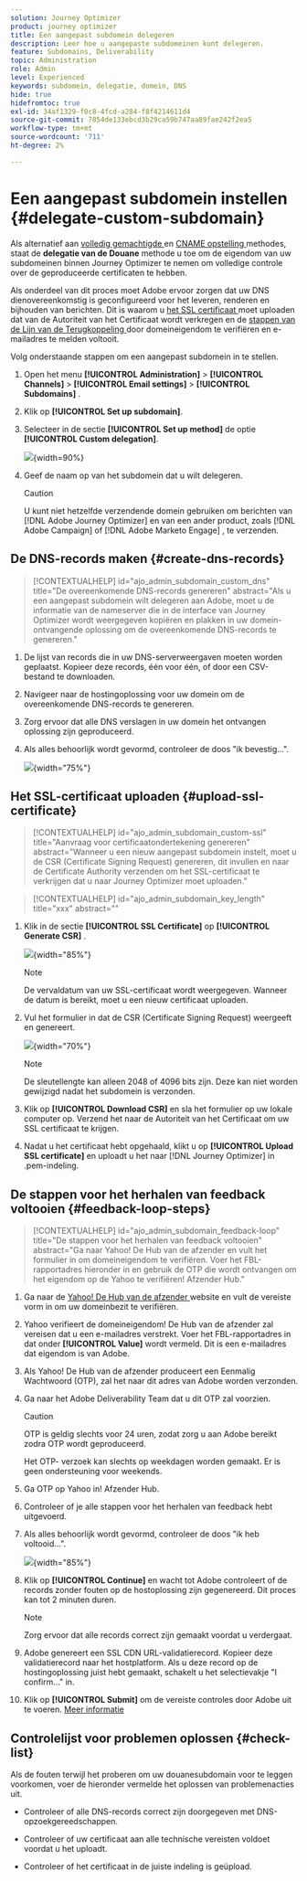 ```yaml
---
solution: Journey Optimizer
product: journey optimizer
title: Een aangepast subdomein delegeren
description: Leer hoe u aangepaste subdomeinen kunt delegeren.
feature: Subdomains, Deliverability
topic: Administration
role: Admin
level: Experienced
keywords: subdomein, delegatie, domein, DNS
hide: true
hidefromtoc: true
exl-id: 34af1329-f0c8-4fcd-a284-f8f4214611d4
source-git-commit: 7854de133ebcd3b29ca59b747aa89fae242f2ea5
workflow-type: tm+mt
source-wordcount: '711'
ht-degree: 2%

---
```


# Een aangepast subdomein instellen {#delegate-custom-subdomain}

Als alternatief aan [ volledig gemachtigde ](about-subdomain-delegation.md#full-subdomain-delegation) en [ CNAME opstelling ](about-subdomain-delegation.md#cname-subdomain-delegation) methodes, staat de **delegatie van de Douane** methode u toe om de eigendom van uw subdomeinen binnen Journey Optimizer te nemen om volledige controle over de geproduceerde certificaten te hebben.

Als onderdeel van dit proces moet Adobe ervoor zorgen dat uw DNS dienovereenkomstig is geconfigureerd voor het leveren, renderen en bijhouden van berichten. Dit is waarom u [ het SSL certificaat ](#upload-ssl-certificate) moet uploaden dat van de Autoriteit van het Certificaat wordt verkregen en de [ stappen van de Lijn van de Terugkoppeling ](#feedback-loop-steps) door domeineigendom te verifiëren en e-mailadres te melden voltooit.

Volg onderstaande stappen om een aangepast subdomein in te stellen.

1. Open het menu **[!UICONTROL Administration]** > **[!UICONTROL Channels]** > **[!UICONTROL Email settings]** > **[!UICONTROL Subdomains]** .

1. Klik op **[!UICONTROL Set up subdomain]**.

1. Selecteer in de sectie **[!UICONTROL Set up method]** de optie **[!UICONTROL Custom delegation]**.

   ![](assets/subdomain-method-custom.png){width=90%}

1. Geef de naam op van het subdomein dat u wilt delegeren.

   >[!CAUTION]
   >
   >U kunt niet hetzelfde verzendende domein gebruiken om berichten van [!DNL Adobe Journey Optimizer] en van een ander product, zoals [!DNL Adobe Campaign] of [!DNL Adobe Marketo Engage] , te verzenden.

## De DNS-records maken {#create-dns-records}

>[!CONTEXTUALHELP]
>id="ajo_admin_subdomain_custom_dns"
>title="De overeenkomende DNS-records genereren"
>abstract="Als u een aangepast subdomein wilt delegeren aan Adobe, moet u de informatie van de nameserver die in de interface van Journey Optimizer wordt weergegeven kopiëren en plakken in uw domein-ontvangende oplossing om de overeenkomende DNS-records te genereren."

1. De lijst van records die in uw DNS-serverweergaven moeten worden geplaatst. Kopieer deze records, één voor één, of door een CSV-bestand te downloaden.

1. Navigeer naar de hostingoplossing voor uw domein om de overeenkomende DNS-records te genereren.

1. Zorg ervoor dat alle DNS verslagen in uw domein het ontvangen oplossing zijn geproduceerd.

1. Als alles behoorlijk wordt gevormd, controleer de doos &quot;ik bevestig...&quot;.

   ![](assets/subdomain-custom-submit.png){width="75%"}

## Het SSL-certificaat uploaden {#upload-ssl-certificate}

>[!CONTEXTUALHELP]
>id="ajo_admin_subdomain_custom-ssl"
>title="Aanvraag voor certificaatondertekening genereren"
>abstract="Wanneer u een nieuw aangepast subdomein instelt, moet u de CSR (Certificate Signing Request) genereren, dit invullen en naar de Certificate Authority verzenden om het SSL-certificaat te verkrijgen dat u naar Journey Optimizer moet uploaden."

>[!CONTEXTUALHELP]
>id="ajo_admin_subdomain_key_length"
>title="xxx"
>abstract=""

1. Klik in de sectie **[!UICONTROL SSL Certificate]** op **[!UICONTROL Generate CSR]** .

   ![](assets/subdomain-custom-ssl-certificate.png){width="85%"}

   >[!NOTE]
   >
   >De vervaldatum van uw SSL-certificaat wordt weergegeven. Wanneer de datum is bereikt, moet u een nieuw certificaat uploaden.

1. Vul het formulier in dat de CSR (Certificate Signing Request) weergeeft en genereert.

   ![](assets/subdomain-custom-generate-csr.png){width="70%"}

   >[!NOTE]
   >
   >De sleutellengte kan alleen 2048 of 4096 bits zijn. Deze kan niet worden gewijzigd nadat het subdomein is verzonden.

1. Klik op **[!UICONTROL Download CSR]** en sla het formulier op uw lokale computer op. Verzend het naar de Autoriteit van het Certificaat om uw SSL certificaat te krijgen.

1. Nadat u het certificaat hebt opgehaald, klikt u op **[!UICONTROL Upload SSL certificate]** en uploadt u het naar [!DNL Journey Optimizer] in .pem-indeling.

## De stappen voor het herhalen van feedback voltooien {#feedback-loop-steps}

>[!CONTEXTUALHELP]
>id="ajo_admin_subdomain_feedback-loop"
>title="De stappen voor het herhalen van feedback voltooien"
>abstract="Ga naar Yahoo! De Hub van de afzender en vult het formulier in om domeineigendom te verifiëren. Voer het FBL-rapportadres hieronder in en gebruik de OTP die wordt ontvangen om het eigendom op de Yahoo te verifiëren! Afzender Hub."

1. Ga naar de [ Yahoo! De Hub van de afzender ](https://senders.yahooinc.com/) website en vult de vereiste vorm in om uw domeinbezit te verifiëren.

1. Yahoo verifieert de domeineigendom! De Hub van de afzender zal vereisen dat u een e-mailadres verstrekt. Voer het FBL-rapportadres in dat onder **[!UICONTROL Value]** wordt vermeld. Dit is een e-mailadres dat eigendom is van Adobe.

1. Als Yahoo! De Hub van de afzender produceert een Eenmalig Wachtwoord (OTP), zal het naar dit adres van Adobe worden verzonden.

1. Ga naar het Adobe Deliverability Team dat u dit OTP zal voorzien. <!--Specify how to reach out + any information that customer should share in the request to deliverability team to get access to the right OTP-->

   >[!CAUTION]
   >
   >OTP is geldig slechts voor 24 uren, zodat zorg u aan Adobe bereikt zodra OTP wordt geproduceerd. <!--TBC?-->
   >
   >Het OTP- verzoek kan slechts op weekdagen worden gemaakt. Er is geen ondersteuning voor weekends. <!--Add times + timezone-->

1. Ga OTP op Yahoo in! Afzender Hub.

1. Controleer of je alle stappen voor het herhalen van feedback hebt uitgevoerd.

1. Als alles behoorlijk wordt gevormd, controleer de doos &quot;ik heb voltooid...&quot;.

   ![](assets/subdomain-custom-feedback-loop.png){width="85%"}

1. Klik op **[!UICONTROL Continue]** en wacht tot Adobe controleert of de records zonder fouten op de hostoplossing zijn gegenereerd. Dit proces kan tot 2 minuten duren.

   >[!NOTE]
   >
   >Zorg ervoor dat alle records correct zijn gemaakt voordat u verdergaat.

1. Adobe genereert een SSL CDN URL-validatierecord. Kopieer deze validatierecord naar het hostplatform. Als u deze record op de hostingoplossing juist hebt gemaakt, schakelt u het selectievakje &quot;I confirm...&quot; in.

1. Klik op **[!UICONTROL Submit]** om de vereiste controles door Adobe uit te voeren. [Meer informatie](delegate-subdomain.md#submit-subdomain)

## Controlelijst voor problemen oplossen {#check-list}

Als de fouten terwijl het proberen om uw douanesubdomain voor te leggen voorkomen, voer de hieronder vermelde het oplossen van problemenacties uit.

* Controleer of alle DNS-records correct zijn doorgegeven met DNS-opzoekgereedschappen.

* Controleer of uw certificaat aan alle technische vereisten voldoet voordat u het uploadt.

* Controleer of het certificaat in de juiste indeling is geüpload.
